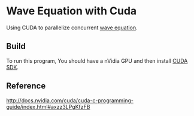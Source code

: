 Wave Equation with Cuda 
===============
Using CUDA to parallelize concurrent [wave equation](http://en.wikipedia.org/wiki/Wave_equation).

Build
---------------
To run this program, You should have a nVidia GPU and then install [CUDA SDK](https://developer.nvidia.com/cuda-downloads).

Reference
---------------
http://docs.nvidia.com/cuda/cuda-c-programming-guide/index.html#axzz3LPgKfzFB
